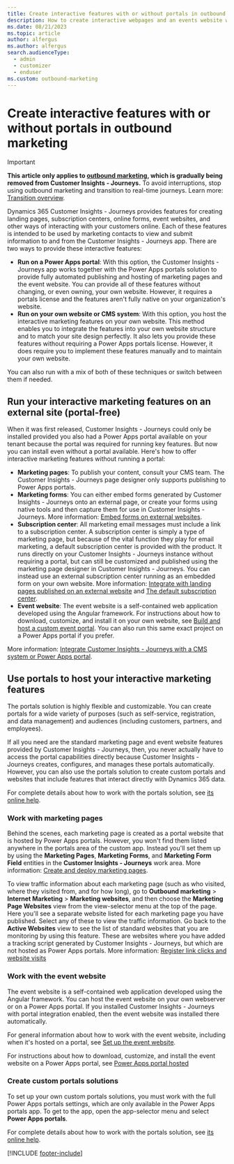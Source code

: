 ```yaml
---
title: Create interactive features with or without portals in outbound marketing
description: How to create interactive webpages and an events website with or without portals with Dynamics 365 Customer Insights - Journeys.
ms.date: 08/21/2023
ms.topic: article
author: alfergus
ms.author: alfergus
search.audienceType: 
  - admin
  - customizer
  - enduser
ms.custom: outbound-marketing
---
```


# Create interactive features with or without portals in outbound marketing

> [!IMPORTANT]
> **This article only applies to [outbound marketing](user-guide.md), which is gradually being removed from Customer Insights - Journeys.** To avoid interruptions, stop using outbound marketing and transition to real-time journeys. Learn more: [Transition overview](transition-overview.md).

Dynamics 365 Customer Insights - Journeys provides features for creating landing pages, subscription centers, online forms, event websites, and other ways of interacting with your customers online. Each of these features is intended to be used by marketing contacts to view and submit information to and from the Customer Insights - Journeys app. There are two ways to provide these interactive features:

- **Run on a Power Apps portal**: With this option, the Customer Insights - Journeys app works together with the Power Apps portals solution to provide fully automated publishing and hosting of marketing pages and the event website. You can provide all of these features without changing, or even owning, your own website. However, it requires a portals license and the features aren't fully native on your organization's website.
- **Run on your own website or CMS system**: With this option, you host the interactive marketing features on your own website. This method enables you to integrate the features into your own website structure and to match your site design perfectly. It also lets you provide these features without requiring a Power Apps portals license. However, it does require you to implement these features manually and to maintain your own website.

You can also run with a mix of both of these techniques or switch between them if needed.

## Run your interactive marketing features on an external site (portal-free)

When it was first released, Customer Insights - Journeys could only be installed provided you also had a Power Apps portal available on your tenant because the portal was required for running key features. But now you can install even without a portal available. Here's how to offer interactive marketing features without running a portal:

- **Marketing pages**: To publish your content, consult your CMS team. The Customer Insights - Journeys page designer only supports publishing to Power Apps portals.
- **Marketing forms**: You can either embed forms generated by Customer Insights - Journeys onto an external page, or create your forms using native tools and then capture them for use in Customer Insights - Journeys. More information: [Embed forms on external websites](embed-forms.md).
- **Subscription center**: All marketing email messages must include a link to a subscription center. A subscription center is simply a type of marketing page, but because of the vital function they play for email marketing, a default subscription center is provided with the product. It runs directly on your Customer Insights - Journeys instance without requiring a portal, but can still be customized and published using the marketing page designer in Customer Insights - Journeys. You can instead use an external subscription center running as an embedded form on your own website.  More information: [Integrate with landing pages published on an external website](embed-forms.md) and [The default subscription center](set-up-subscription-center.md#default-center).
- **Event website**: The event website is a self-contained web application developed using the Angular framework. For instructions about how to download, customize, and install it on your own website, see [Build and host a custom event portal](developer/event-management-web-application.md). You can also run this same exact project on a Power Apps portal if you prefer.

More information: [Integrate Customer Insights - Journeys with a CMS system or Power Apps portal](portal-optional.md).

## Use portals to host your interactive marketing features

The portals solution is highly flexible and customizable. You can create portals for a wide variety of purposes (such as self-service, registration, and data management) and audiences (including customers, partners, and employees).

If all you need are the standard marketing page and event website features provided by Customer Insights - Journeys, then, you never actually have to access the portal capabilities directly because Customer Insights - Journeys creates, configures, and manages these portals automatically. However, you can also use the portals solution to create custom portals and websites that include features that interact directly with Dynamics 365 data.

For complete details about how to work with the portals solution, see [its online help](/powerapps/maker/portals/overview).

### Work with marketing pages

Behind the scenes, each marketing page is created as a portal website that is hosted by Power Apps portals. However, you won't find them listed anywhere in the portals area of the custom app. Instead you'll set them up by using the **Marketing Pages**, **Marketing Forms**, and **Marketing Form Field** entities in the **Customer Insights - Journeys** work area. More information: [Create and deploy marketing pages](create-deploy-marketing-pages.md).

To view traffic information about each marketing page (such as who visited, where they visited from, and for how long), go to **Outbound marketing** > **Internet Marketing** > **Marketing websites**, and then choose the **Marketing Page Websites** view from the view-selector menu at the top of the page. Here you'll see a separate website listed for each marketing page you have published. Select any of these to view the traffic information. Go back to the **Active Websites** view to see the list of standard websites that you are monitoring by using this feature. These are websites where you have added a tracking script generated by Customer Insights - Journeys, but which are not hosted as Power Apps portals. More information: [Register link clicks and website visits](register-engagement.md)

### Work with the event website

The event website is a self-contained web application developed using the Angular framework. You can host the event website on your own webserver or on a Power Apps portal. If you installed Customer Insights - Journeys with portal integration enabled, then the event website was installed there automatically.

For general information about how to work with the event website, including when it's hosted on a portal, see [Set up the event website](set-up-event-portal.md).

For instructions about how to download, customize, and install the event website on a Power Apps portal, see [Power Apps portal hosted](developer/portal-hosted.md)

### Create custom portals solutions

To set up your own custom portals solutions, you must work with the full Power Apps portals settings, which are only available in the Power Apps portals app. To get to the app, open the app-selector menu and select **Power Apps portals**.

For complete details about how to work with the portals solution, see [its online help](/powerapps/maker/portals/overview).

[!INCLUDE [footer-include](./includes/footer-banner.md)]
